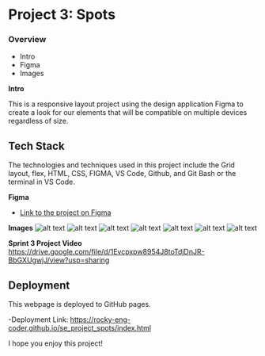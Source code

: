 # Project 3: Spots

### Overview

- Intro
- Figma
- Images

**Intro**

This is a responsive layout project using the design application Figma to create a look for our elements that will be compatible on multiple devices regardless of size.

## Tech Stack

The technologies and techniques used in this project include the Grid layout, flex, HTML, CSS, FIGMA, VS Code, Github, and Git Bash or the terminal in VS Code.

**Figma**

- [Link to the project on Figma](https://www.figma.com/file/BBNm2bC3lj8QQMHlnqRsga/Sprint-3-Project-%E2%80%94-Spots?type=design&node-id=2%3A60&mode=design&t=afgNFybdorZO6cQo-1)

**Images**
![alt text](image.png)
![alt text](images/ceiline-from-pexels.jpg)
![alt text](images/maurice-laschet-from-pexels.jpg)
![alt text](images/moritz-feldmann-from-pexels.jpg)
![alt text](<images/moritz-feldmannsnow-from-pexels(2).jpg>)
![alt text](images/tubanur-dogan-from-pexels.jpg)
![alt text](images/van-anh-nguyen-from-pexels.jpg)

**Sprint 3 Project Video**
https://drive.google.com/file/d/1Evcpxpw8954J8toTdjDnJR-BbGXUgwjJ/view?usp=sharing

## Deployment

This webpage is deployed to GitHub pages.

-Deployment Link:
https://rocky-eng-coder.github.io/se_project_spots/index.html

I hope you enjoy this project!
